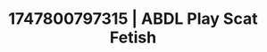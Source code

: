 ---
categories:
- BDSM whisper
- Coworker crush
- Pov blowjob
- Heat of the moment
- AI girlfriend fantasy
image: /assets/images/1747800797315.jpg
layout: post
seo:
  description: Featured content with high-quality Scat Fetish, ABDL Play. HD images
    available.
  keywords: Scat Fetish, ABDL Play
  og_image: /assets/images/1747800797315.jpg
  schema_type: VisualArtwork
tags:
- ABDL Play
- '#1747800797315'
- Scat Fetish
title: 1747800797315 | ABDL Play Scat Fetish
---